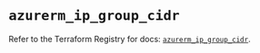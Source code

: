 # `azurerm_ip_group_cidr`

Refer to the Terraform Registry for docs: [`azurerm_ip_group_cidr`](https://registry.terraform.io/providers/hashicorp/azurerm/4.37.0/docs/resources/ip_group_cidr).

